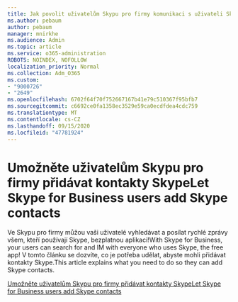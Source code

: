 ```yaml
---
title: Jak povolit uživatelům Skypu pro firmy komunikaci s uživateli Skypu
ms.author: pebaum
author: pebaum
manager: mnirkhe
ms.audience: Admin
ms.topic: article
ms.service: o365-administration
ROBOTS: NOINDEX, NOFOLLOW
localization_priority: Normal
ms.collection: Adm_O365
ms.custom:
- "9000726"
- "2649"
ms.openlocfilehash: 6702f64f70f752667167b41e79c510367f95bfb7
ms.sourcegitcommit: c6692ce0fa1358ec3529e59ca0ecdfdea4cdc759
ms.translationtype: MT
ms.contentlocale: cs-CZ
ms.lasthandoff: 09/15/2020
ms.locfileid: "47781924"
---
```

# <a name="let-skype-for-business-users-add-skype-contacts"></a><span data-ttu-id="4bbd6-102">Umožněte uživatelům Skypu pro firmy přidávat kontakty Skype</span><span class="sxs-lookup"><span data-stu-id="4bbd6-102">Let Skype for Business users add Skype contacts</span></span>

<span data-ttu-id="4bbd6-103">Ve Skypu pro firmy můžou vaši uživatelé vyhledávat a posílat rychlé zprávy všem, kteří používají Skype, bezplatnou aplikaci!</span><span class="sxs-lookup"><span data-stu-id="4bbd6-103">With Skype for Business, your users can search for and IM with everyone who uses Skype, the free app!</span></span> <span data-ttu-id="4bbd6-104">V tomto článku se dozvíte, co je potřeba udělat, abyste mohli přidávat kontakty Skype.</span><span class="sxs-lookup"><span data-stu-id="4bbd6-104">This article explains what you need to do so they can add Skype contacts.</span></span>

[<span data-ttu-id="4bbd6-105">Umožněte uživatelům Skypu pro firmy přidávat kontakty Skype</span><span class="sxs-lookup"><span data-stu-id="4bbd6-105">Let Skype for Business users add Skype contacts</span></span>](https://docs.microsoft.com/skypeforbusiness/set-up-skype-for-business-online/let-skype-for-business-users-add-skype-contacts)